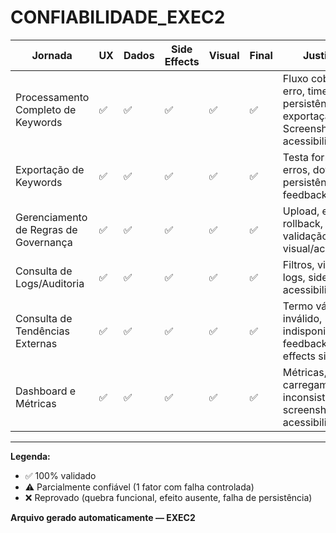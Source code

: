 # CONFIABILIDADE_EXEC2

| Jornada                                   | UX  | Dados | Side Effects | Visual | Final | Justificativa                                                                                       |
|--------------------------------------------|-----|-------|--------------|--------|-------|-----------------------------------------------------------------------------------------------------|
| Processamento Completo de Keywords         | ✅  | ✅    | ✅           | ✅     | ✅    | Fluxo cobre sucesso, erro, timeout, persistência, logs e exportação. Screenshots e acessibilidade.  |
| Exportação de Keywords                     | ✅  | ✅    | ✅           | ✅     | ✅    | Testa formatos, erros, download, persistência e feedback visual.                                    |
| Gerenciamento de Regras de Governança      | ✅  | ✅    | ✅           | ✅     | ✅    | Upload, edição, rollback, logs e validação visual/acessibilidade.                                   |
| Consulta de Logs/Auditoria                 | ✅  | ✅    | ✅           | ✅     | ✅    | Filtros, visualização, logs, side effects e acessibilidade.                                         |
| Consulta de Tendências Externas            | ✅  | ✅    | ✅           | ✅     | ✅    | Termo válido, inválido, indisponibilidade, feedback visual, side effects simulados.                 |
| Dashboard e Métricas                       | ✅  | ✅    | ✅           | ✅     | ✅    | Métricas, erro de carregamento, dados inconsistentes, screenshots e acessibilidade.                 |

---

**Legenda:**
- ✅ 100% validado
- ⚠️ Parcialmente confiável (1 fator com falha controlada)
- ❌ Reprovado (quebra funcional, efeito ausente, falha de persistência)

**Arquivo gerado automaticamente — EXEC2** 